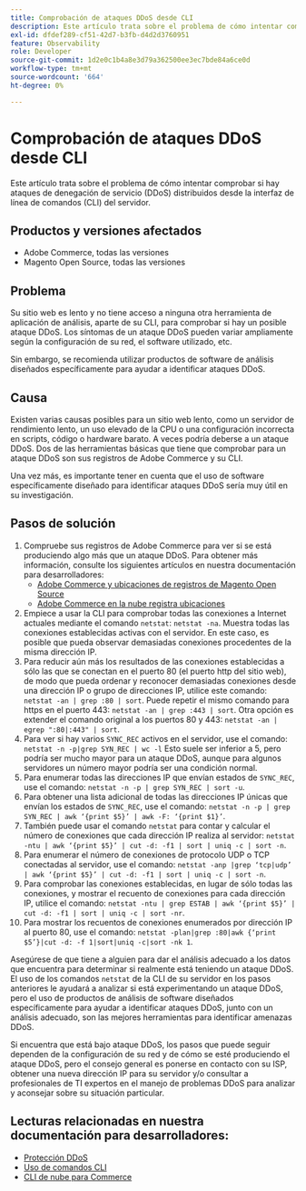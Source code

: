 ```yaml
---
title: Comprobación de ataques DDoS desde CLI
description: Este artículo trata sobre el problema de cómo intentar comprobar si hay ataques de denegación de servicio (DDoS) distribuidos desde la interfaz de línea de comandos (CLI) del servidor.
exl-id: dfdef289-cf51-42d7-b3fb-d4d2d3760951
feature: Observability
role: Developer
source-git-commit: 1d2e0c1b4a8e3d79a362500ee3ec7bde84a6ce0d
workflow-type: tm+mt
source-wordcount: '664'
ht-degree: 0%

---
```


# Comprobación de ataques DDoS desde CLI

Este artículo trata sobre el problema de cómo intentar comprobar si hay ataques de denegación de servicio (DDoS) distribuidos desde la interfaz de línea de comandos (CLI) del servidor.

## Productos y versiones afectados

* Adobe Commerce, todas las versiones
* Magento Open Source, todas las versiones

## Problema

Su sitio web es lento y no tiene acceso a ninguna otra herramienta de aplicación de análisis, aparte de su CLI, para comprobar si hay un posible ataque DDoS. Los síntomas de un ataque DDoS pueden variar ampliamente según la configuración de su red, el software utilizado, etc.

Sin embargo, se recomienda utilizar productos de software de análisis diseñados específicamente para ayudar a identificar ataques DDoS.

## Causa

Existen varias causas posibles para un sitio web lento, como un servidor de rendimiento lento, un uso elevado de la CPU o una configuración incorrecta en scripts, código o hardware barato. A veces podría deberse a un ataque DDoS. Dos de las herramientas básicas que tiene que comprobar para un ataque DDoS son sus registros de Adobe Commerce y su CLI.

Una vez más, es importante tener en cuenta que el uso de software específicamente diseñado para identificar ataques DDoS sería muy útil en su investigación.

## Pasos de solución

1. Compruebe sus registros de Adobe Commerce para ver si se está produciendo algo más que un ataque DDoS. Para obtener más información, consulte los siguientes artículos en nuestra documentación para desarrolladores:
   * [Adobe Commerce y ubicaciones de registros de Magento Open Source](https://devdocs.magento.com/guides/v2.3/config-guide/cli/logging.html)
   * [Adobe Commerce en la nube registra ubicaciones](https://devdocs.magento.com/guides/v2.3/cloud/trouble/environments-logs.html)
1. Empiece a usar la CLI para comprobar todas las conexiones a Internet actuales mediante el comando `netstat`: `netstat -na`. Muestra todas las conexiones establecidas activas con el servidor. En este caso, es posible que pueda observar demasiadas conexiones procedentes de la misma dirección IP.
1. Para reducir aún más los resultados de las conexiones establecidas a sólo las que se conectan en el puerto 80 (el puerto http del sitio web), de modo que pueda ordenar y reconocer demasiadas conexiones desde una dirección IP o grupo de direcciones IP, utilice este comando: `netstat -an | grep :80 | sort`. Puede repetir el mismo comando para https en el puerto 443: `netstat -an | grep :443 | sort`. Otra opción es extender el comando original a los puertos 80 y 443: `netstat -an | egrep ":80|:443" | sort`.
1. Para ver si hay varios `SYNC_REC` activos en el servidor, use el comando:     `netstat -n -p|grep SYN_REC | wc -l`     Esto suele ser inferior a 5, pero podría ser mucho mayor para un ataque DDoS, aunque para algunos servidores un número mayor podría ser una condición normal.
1. Para enumerar todas las direcciones IP que envían estados de `SYNC_REC`, use el comando: `netstat -n -p | grep SYN_REC | sort -u`.
1. Para obtener una lista adicional de todas las direcciones IP únicas que envían los estados de `SYNC_REC`, use el comando: `netstat -n -p | grep SYN_REC | awk ‘{print $5}’ | awk -F: ‘{print $1}’`.
1. También puede usar el comando `netstat` para contar y calcular el número de conexiones que cada dirección IP realiza al servidor: `netstat -ntu | awk ‘{print $5}’ | cut -d: -f1 | sort | uniq -c | sort -n`.
1. Para enumerar el número de conexiones de protocolo UDP o TCP conectadas al servidor, use el comando: `netstat -anp |grep ‘tcp|udp’ | awk ‘{print $5}’ | cut -d: -f1 | sort | uniq -c | sort -n`.
1. Para comprobar las conexiones establecidas, en lugar de sólo todas las conexiones, y mostrar el recuento de conexiones para cada dirección IP, utilice el comando: `netstat -ntu | grep ESTAB | awk ‘{print $5}’ | cut -d: -f1 | sort | uniq -c | sort -nr`.
1. Para mostrar los recuentos de conexiones enumerados por dirección IP al puerto 80, use el comando: `netstat -plan|grep :80|awk {‘print $5’}|cut -d: -f 1|sort|uniq -c|sort -nk 1`.

Asegúrese de que tiene a alguien para dar el análisis adecuado a los datos que encuentra para determinar si realmente está teniendo un ataque DDoS. El uso de los comandos `netstat` de la CLI de su servidor en los pasos anteriores le ayudará a analizar si está experimentando un ataque DDoS, pero el uso de productos de análisis de software diseñados específicamente para ayudar a identificar ataques DDoS, junto con un análisis adecuado, son las mejores herramientas para identificar amenazas DDoS.

Si encuentra que está bajo ataque DDoS, los pasos que puede seguir dependen de la configuración de su red y de cómo se esté produciendo el ataque DDoS, pero el consejo general es ponerse en contacto con su ISP, obtener una nueva dirección IP para su servidor y/o consultar a profesionales de TI expertos en el manejo de problemas DDoS para analizar y aconsejar sobre su situación particular.

## Lecturas relacionadas en nuestra documentación para desarrolladores:

* [Protección DDoS](https://devdocs.magento.com/guides/v2.3/cloud/cdn/cloud-fastly.html#ddos-protection)
* [Uso de comandos CLI](https://devdocs.magento.com/guides/v2.3/config-guide/deployment/pipeline/example/cli.html)
* [CLI de nube para Commerce](https://devdocs.magento.com/guides/v2.3/cloud/reference/cli-ref-topic.html)
